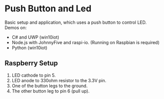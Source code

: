 # Push Button and Led

Basic setup and application, which uses a push button to control LED. Demos on:

- C# and UWP (win10iot)
- Node.js with JohnnyFive and raspi-io. (Running on Raspbian is required)
- Python (win10iot)

## Raspberry Setup
1. LED cathode to pin 5.
2. LED anode to 330ohm resistor to the 3.3V pin.
3. One of the button legs to the ground.
4. The other button leg to pin 6 (pull up).
